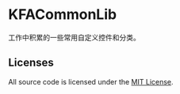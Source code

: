 # KFACommonLib
工作中积累的一些常用自定义控件和分类。


## Licenses

All source code is licensed under the [MIT License](https://github.com/KFAaron/KFACommonLib/blob/master/LICENSE).
